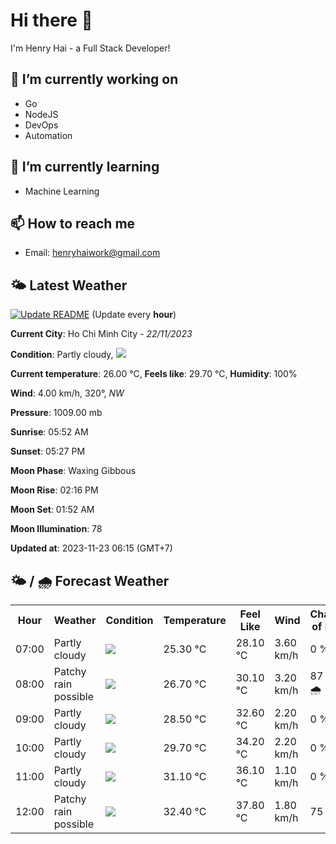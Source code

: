 # Hi there 👋

I'm Henry Hai - a Full Stack Developer!

## 🔭 I’m currently working on

- Go
- NodeJS
- DevOps
- Automation

## 🌱 I’m currently learning

- Machine Learning

## 📫 How to reach me

- Email: <henryhaiwork@gmail.com>

## 🌤️ Latest Weather
[![Update README](https://github.com/henry0hai/henry0hai/actions/workflows/udpateReadme.yml/badge.svg)](https://github.com/henry0hai/henry0hai/actions/workflows/udpateReadme.yml)
(Update every **hour**)
<!-- CURRENT_WEATHER:START -->
**Current City**: Ho Chi Minh City - *22/11/2023*

**Condition**: Partly cloudy, <img src="https://cdn.weatherapi.com/weather/64x64/day/116.png"/>

**Current temperature**: 26.00 °C, **Feels like**: 29.70 °C, **Humidity**: 100%

**Wind**: 4.00 km/h, 320°, *NW*

**Pressure**: 1009.00 mb

**Sunrise**: 05:52 AM

**Sunset**: 05:27 PM

**Moon Phase**: Waxing Gibbous

**Moon Rise**: 02:16 PM

**Moon Set**: 01:52 AM

**Moon Illumination**: 78

**Updated at**: 2023-11-23 06:15 (GMT+7)<!-- CURRENT_WEATHER:END -->

## 🌤️ / 🌧️ Forecast Weather
<!-- FORECAST_WEATHER:START -->
<table>
		<tr>
			<th>Hour</th>
			<th>Weather</th>
			<th>Condition</th>
			<th>Temperature</th>
			<th>Feel Like</th>
			<th>Wind</th>
			<th>Chance of Rain</th>
		</tr>
				<tr>
					<td>07:00</td>
					<td>Partly cloudy</td>
					<td><img src='https://cdn.weatherapi.com/weather/64x64/day/116.png'/></td>
					<td>25.30 °C</td>
					<td>28.10 °C</td>
					<td>3.60 km/h</td>
					<td>0 %</td>
				</tr>
				<tr>
					<td>08:00</td>
					<td>Patchy rain possible</td>
					<td><img src='https://cdn.weatherapi.com/weather/64x64/day/176.png'/></td>
					<td>26.70 °C</td>
					<td>30.10 °C</td>
					<td>3.20 km/h</td>
					<td>87 % 🌧️</td>
				</tr>
				<tr>
					<td>09:00</td>
					<td>Partly cloudy</td>
					<td><img src='https://cdn.weatherapi.com/weather/64x64/day/116.png'/></td>
					<td>28.50 °C</td>
					<td>32.60 °C</td>
					<td>2.20 km/h</td>
					<td>0 %</td>
				</tr>
				<tr>
					<td>10:00</td>
					<td>Partly cloudy</td>
					<td><img src='https://cdn.weatherapi.com/weather/64x64/day/116.png'/></td>
					<td>29.70 °C</td>
					<td>34.20 °C</td>
					<td>2.20 km/h</td>
					<td>0 %</td>
				</tr>
				<tr>
					<td>11:00</td>
					<td>Partly cloudy</td>
					<td><img src='https://cdn.weatherapi.com/weather/64x64/day/116.png'/></td>
					<td>31.10 °C</td>
					<td>36.10 °C</td>
					<td>1.10 km/h</td>
					<td>0 %</td>
				</tr>
				<tr>
					<td>12:00</td>
					<td>Patchy rain possible</td>
					<td><img src='https://cdn.weatherapi.com/weather/64x64/day/176.png'/></td>
					<td>32.40 °C</td>
					<td>37.80 °C</td>
					<td>1.80 km/h</td>
					<td>75 %</td>
				</tr>
</table>
<!-- FORECAST_WEATHER:END -->
